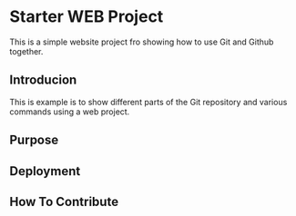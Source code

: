 # Starter WEB Project

This is a simple website project fro showing how to use Git and Github together.

## Introducion

This is example is to show different parts of the Git repository and various commands using a web project.

## Purpose

## Deployment

## How To Contribute